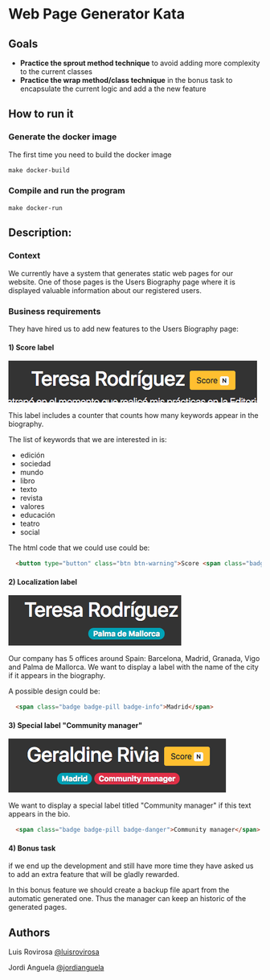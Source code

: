 # Web Page Generator Kata

## Goals
- **Practice the sprout method technique** to avoid adding more complexity to the current classes
- **Practice the wrap method/class technique** in the bonus task to encapsulate the current logic and add a the new feature

## How to run it

### Generate the docker image
The first time you need to build the docker image

    make docker-build
    
### Compile and run the program

    make docker-run

## Description:
### Context
We currently have a system that generates static web pages for our website. One of those pages is the Users Biography page where it is displayed valuable information about our registered users.

### Business requirements
They have hired us to add new features to the Users Biography page:

#### 1) Score label
 
![New Score label](./doc/scoreLabel.png)

This label includes a counter that counts how many keywords appear in the biography.

The list of keywords that we are interested in is:
- edición
- sociedad
- mundo
- libro
- texto
- revista
- valores
- educación
- teatro
- social

The html code that we could use could be:

```html
  <button type="button" class="btn btn-warning">Score <span class="badge badge-light">N</span><span class="sr-only">keywords found</span></button>
```

#### 2) Localization label

![New Localization label](./doc/localizationLabel.png)

Our company has 5 offices around Spain: Barcelona, Madrid, Granada, Vigo and Palma de Mallorca.
We want to display a label with the name of the city if it appears in the biography.

A possible design could be:

```html
  <span class="badge badge-pill badge-info">Madrid</span>
```

#### 3) Special label "Community manager"

![New Special label](./doc/specialLabel.png)

We want to display a special label titled "Community manager" if this text appears in the bio.

```html
  <span class="badge badge-pill badge-danger">Community manager</span>
```

#### 4) Bonus task 

if we end up the development and still have more time they have asked us to add an extra feature that will be gladly rewarded.

In this bonus feature we should create a backup file apart from the automatic generated one. Thus the manager can keep an historic of the generated pages.

## Authors
Luis Rovirosa [@luisrovirosa](https://www.twitter.com/luisrovirosa)

Jordi Anguela [@jordianguela](https://www.twitter.com/jordianguela)
